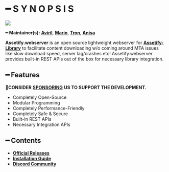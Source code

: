 # ━ S Y N O P S I S

![](https://cdn.discordapp.com/attachments/867657575725269003/907028708823539712/vStudio.png)

**━ Maintainer(s):** [**Aviril**](https://github.com/Aviril), [**Mario**](https://github.com/OvileAmriam), [**Tron**](https://github.com/OvileAmriam), [**Anisa**](https://github.com/Anisa-Nur)

**Assetify.webserver** is an open source lightweight webserver for [**Assetify-Library**](https://github.com/ov-sa/Assetify-Library) to facilitate content downloading w/o coming around MTA issues like slow download speed, server lag/crashes etc! Assetify.webserver provides built-in REST APIs out of the box for necessary library integration.

## ━ Features

💎**CONSIDER** [**SPONSORING**](https://ko-fi.com/ovStudio) **US TO SUPPORT THE DEVELOPMENT.**

* Completely Open-Source
* Modular Programming
* Completely Performance-Friendly
* Completely Safe & Secure
* Built-In REST APIs
* Necessary Integration APIs

## ━ Contents

* [**Official Releases**](https://github.com/ov-sa/Assetify.webserver/releases)
* [**Installation Guide**](https://github.com/ov-sa/Assetify.webserver/wiki)
* [**Discord Community**](http://discord.gg/sVCnxPW)
